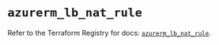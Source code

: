 # `azurerm_lb_nat_rule`

Refer to the Terraform Registry for docs: [`azurerm_lb_nat_rule`](https://registry.terraform.io/providers/hashicorp/azurerm/3.87.0/docs/resources/lb_nat_rule).
